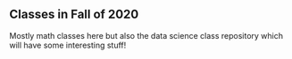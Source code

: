 ## Classes in Fall of 2020

Mostly math classes here but also the data science class repository which will have some interesting stuff!
